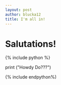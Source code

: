 ```yaml
---
layout: post
author: blucka12
title: I'm all in!
---
```


# Salutations!

{% include python %}

print ("Howdy Do???")

{% include endpython%)
